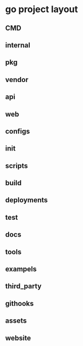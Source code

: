 # go project layout

## CMD
## internal
## pkg
## vendor
## api
## web
## configs
## init
## scripts
## build
## deployments
## test
## docs
## tools
## exampels
## third_party
## githooks
## assets
## website

